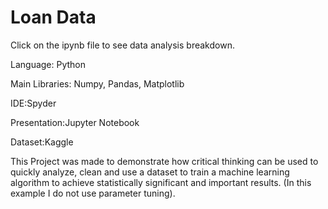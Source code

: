 # Loan Data
Click on the ipynb file to see data analysis breakdown.

Language: Python

Main Libraries: Numpy, Pandas, Matplotlib

IDE:Spyder

Presentation:Jupyter Notebook

Dataset:Kaggle

This Project was made to demonstrate how critical thinking can be used to quickly analyze, clean and use a dataset to train a machine learning algorithm to achieve statistically significant and important results. (In this example I do not use parameter tuning).


